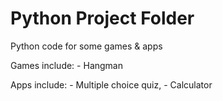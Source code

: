 # Python Project Folder 

Python code for some games & apps

Games include: - Hangman

Apps include: - Multiple choice quiz, - Calculator
